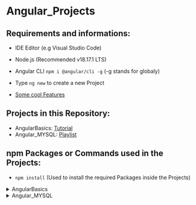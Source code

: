 # Angular_Projects
 
## Requirements and informations:

- IDE Editor (e.g Visual Studio Code)
- Node.js (Recommended v18.17.1 LTS)
- Angular CLI `npm i @angular/cli -g` (-g stands for globaly)

- Type `ng new` to create a new Project
- [Some cool Features](https://www.youtube.com/watch?v=XIUv27nYcLE)

## Projects in this Repository:
- AngularBasics: [Tutorial](https://www.udemy.com/course/angular-6-for-beginners-by-harsha)
- Angular_MYSQL: [Playlist](https://www.youtube.com/playlist?list=PL9_OU-1M9E_vg0cAHlaN4-yokOP5vyrat)

## npm Packages or Commands used in the Projects:

- `npm install` (Used to install the required Packages inside the Projects)

<details>
<summary>AngularBasics</summary>
<br>

- `npm i bootstrap@4.0.0 --save`
- `npm i jquery --save`
- `npm i popper.js --save`

</details>

<details>
<summary>Angular_MYSQL</summary>
<br>

- Required: MySQL (Workspace or XAMPP) & Postman

# Backend:

- `npm init -y`
- `npm i express`
- `npm i -D nodemon`
- `npm i mysql2 body-parser`

# Frontend:

- `ng add @angular/material`
- `ng g c components/grocery-list --skipTests=true` (For the grocery-list component creation)

</details>
